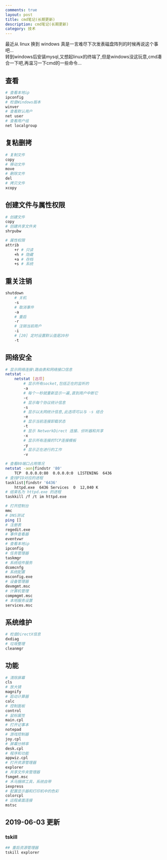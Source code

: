```yaml
---
comments: true
layout: post
title: cmd笔记(长期更新)
description: cmd笔记(长期更新)
category: 技术
---
```


最近从 linux 换到 windows 真是一言难尽下次发表磁盘阵列的时候再说这个事吧...  
转到windows后安装mysql,又想起linux的终端了,但是windows没这玩意,cmd凑合一下吧,再温习一下cmd的一些命令...

## 查看

```bash
# 查看本地ip
ipconfig
# 检查Windows版本
winver
# 查看默认用户
net user
# 查看用户组
net localgroup
```

## 复粘删拷

```bash
# 复制文件
copy
# 移动文件
move
# 删除文件
del
# 拷贝文件
xcopy
```

## 创建文件与属性权限

```bash
# 创建文件
copy
# 创建共享文件夹
shrpubw

# 属性权限
attrib
    +r # 只读
    +h # 隐藏
    +a # 存档
    +s # 系统
```

## 重关注销

```bash
shutdown
    # 关机
    -s
    # 取消事件
    -a
    # 重启
    -r
    # 注销当前用户
    -i
    # [20] 定时设置默认值是20秒
    -t
```

## 网络安全

```bash
# 显示网络连接\路由表和网络接口信息
netstat - 
    netstat [选项]
        # 显示所有socket,包括正在的监听的
        -a
        # 每个一秒就重新显示一遍,直到用户中断它
        -c
        # 显示每个协议统计信息
        -s
        # 显示以太网统计信息,此选项可以与 -s 结合
        -e
        # 显示当前连接卸载状态
        -t
        # 显示 NetworkDirect 连接、侦听器和共享
        -x
        # 显示所有连接的TCP连接模板
        -y
        # 显示正在进行的工作
        -v

# 查看80端口占用情况
netstat -aon|findstr '80'
    TCP  0.0.0.0:80  0.0.0.0:0  LISTENING  6436
# 查找PID对应的进程
tasklist|findstr '6436'
    httpd.exe  6436 Services  0  12,040 K
# 结束名为 httpd.exe 的进程
taskkill /f /t im httpd.exe  

# 打开控制台
mmc
# DNS测试
ping []
# 注册表
regedit.exe
# 事件查看器
eventvwr
# 查看本地ip
ipconfig
# 任务管理器
taskmgr
# 系统组件服务
dcomcnfg
# 系统配置
msconfig.exe
# 设备管理器
devmgmt.msc
# 计算机管理
compmgmt.msc
# 本地服务设置
services.msc
```

## 系统维护

```bash
# 检查DirectX信息
dxdiag
# 垃圾整理
cleanmgr
```

## 功能

```bash
# 清除屏幕
cls
# 放大镜
magnify
# 启动计算器
calc
# 控制面板
control
# 鼠标属性
main.cpl
# 打开记事本
notepad
# 游戏控制器
joy.cpl
# 屏幕分辨率
desk.cpl
# 程序和功能
appwiz.cpl
# 打开资源管理器
explorer
# 共享文件夹管理器
fsmgmt.msc
# 木马捆绑工具，系统自带
iexpress
# 配置显示器和打印机中的色彩
colorcpl
# 远程桌面连接
mstsc
```

## 2019-06-03 更新
### tskill
```bash
## 重启资源管理器
tskill explorer
```
